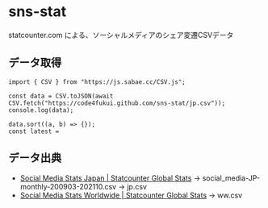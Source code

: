 # sns-stat

statcounter.com による、ソーシャルメディアのシェア変遷CSVデータ

## データ取得

```
import { CSV } from "https://js.sabae.cc/CSV.js";

const data = CSV.toJSON(await CSV.fetch("https://code4fukui.github.com/sns-stat/jp.csv"));
console.log(data);

data.sort((a, b) => {});
const latest = 
```

## データ出典

- [Social Media Stats Japan | Statcounter Global Stats](https://gs.statcounter.com/social-media-stats/all/japan#monthly-200903-202110) -> social_media-JP-monthly-200903-202110.csv -> jp.csv
- [Social Media Stats Worldwide | Statcounter Global Stats](https://gs.statcounter.com/social-media-stats#monthly-200903-202110) -> ww.csv

